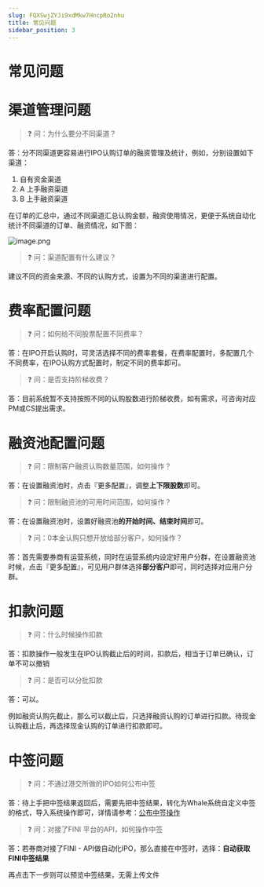 ```yaml
---
slug: FQXSwjZYJi9xdMkw7HncpRo2nhu
title: 常见问题
sidebar_position: 3
---
```



# 常见问题


# 渠道管理问题


> ❓ 问：为什么要分不同渠道？


答：分不同渠道更容易进行IPO认购订单的融资管理及统计，例如，分别设置如下渠道：

1. 自有资金渠道
2. A 上手融资渠道
3. B 上手融资渠道

在订单的汇总中，通过不同渠道汇总认购金额，融资使用情况，更便于系统自动化统计不同渠道的订单、融资情况，如下图：


![image.png](/assets/e5de242c89c29e81009bb5a1b626db3b.png)


> ❓ 问：渠道配置有什么建议？


建议不同的资金来源、不同的认购方式，设置为不同的渠道进行配置。


# 费率配置问题


> ❓ 问：如何给不同股票配置不同费率？


答：在IPO开启认购时，可灵活选择不同的费率套餐，在费率配置时，多配置几个不同费率，在IPO认购方式配置时，制定不同的费率即可。


> ❓ 问：是否支持阶梯收费？


答：目前系统暂不支持按照不同的认购股数进行阶梯收费，如有需求，可咨询对应PM或CS提出需求。


# 融资池配置问题


> ❓ 问：限制客户融资认购数量范围，如何操作？


答：在设置融资池时，点击『更多配置』，调整**上下限股数**即可。


> ❓ 问：限制融资池的可用时间范围，如何操作？


答：在设置融资池时，设置好融资池**的开始时间、结束时间**即可。


> ❓ 问：0本金认购只想开放给部分客户，如何操作？


答：首先需要券商有运营系统，同时在运营系统内设定好用户分群，在设置融资池时候，点击『更多配置』，可见用户群体选择**部分客户**即可，同时选择对应用户分群。


# 扣款问题


> ❓ 问：什么时候操作扣款


答：扣款操作一般发生在IPO认购截止后的时间，扣款后，相当于订单已确认，订单不可以撤销


> ❓ 问：是否可以分批扣款


答：可以。


例如融资认购先截止，那么可以截止后，只选择融资认购的订单进行扣款。待现金认购截止后，再选择现金认购的订单进行扣款即可。


# 中签问题


> ❓ 问：不通过港交所做的IPO如何公布中签


答：待上手把中签结果返回后，需要先把中签结果，转化为Whale系统自定义中签的格式，导入系统操作即可，详情请参考：[公布中签操作](https://longbridge.feishu.cn/wiki/CfQ1wR31ViDOdJkaiB0cs1ipnJf)


> ❓ 问：对接了FINI 平台的API，如何操作中签


答：若券商对接了FINI - API做自动化IPO，那么直接在中签时，选择：**自动获取FINI中签结果**


再点击下一步则可以预览中签结果，无需上传文件

